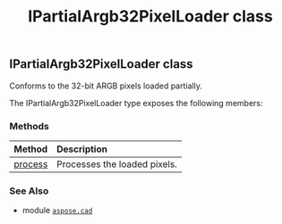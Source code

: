 ﻿---
title: IPartialArgb32PixelLoader class
second_title: Aspose.CAD for Python via .NET API References
description: 
type: docs
weight: 240
url: /python-net/aspose.cad/ipartialargb32pixelloader/
is_root: false
---

## IPartialArgb32PixelLoader class

Conforms to the 32-bit ARGB pixels loaded partially.



The IPartialArgb32PixelLoader type exposes the following members:

### Methods
| Method | Description |
| :- | :- |
| [process](/cad/python-net/aspose.cad/ipartialargb32pixelloader/process/#aspose.cad.Rectangle-list-aspose.cad.Point-aspose.cad.Point) | Processes the loaded pixels. |



### See Also
* module [`aspose.cad`](..)
